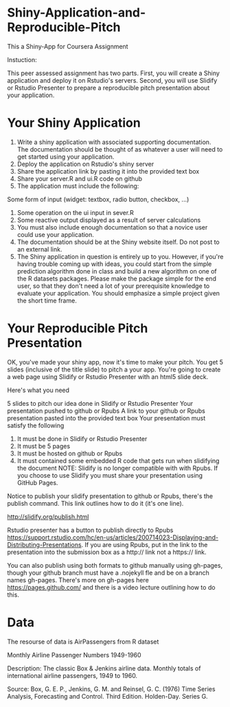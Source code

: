 # Shiny-Application-and-Reproducible-Pitch
This a Shiny-App for Coursera Assignment

Instuction:

This peer assessed assignment has two parts. First, you will create a Shiny application and deploy it on Rstudio's servers. 
Second, you will use Slidify or Rstudio Presenter to prepare a reproducible pitch presentation about your application.

# Your Shiny Application

1. Write a shiny application with associated supporting documentation. The documentation should be thought of as whatever a user will need to get started using your application.
2. Deploy the application on Rstudio's shiny server
3. Share the application link by pasting it into the provided text box
4. Share your server.R and ui.R code on github
5. The application must include the following:

Some form of input (widget: textbox, radio button, checkbox, ...)
1. Some operation on the ui input in sever.R
2. Some reactive output displayed as a result of server calculations
3. You must also include enough documentation so that a novice user could use your application.
4. The documentation should be at the Shiny website itself. Do not post to an external link.
5. The Shiny application in question is entirely up to you. However, if you're having trouble coming up with ideas, you could start from the simple prediction algorithm done in class and build a new algorithm on one of the R datasets packages. Please make the package simple for the end user, so that they don't need a lot of your prerequisite knowledge to evaluate your application. You should emphasize a simple project given the short time frame.

# Your Reproducible Pitch Presentation

OK, you've made your shiny app, now it's time to make your pitch. You get 5 slides 
(inclusive of the title slide) to pitch a your app. You're going to create a web page using
Slidify or Rstudio Presenter with an html5 slide deck.

Here's what you need

5 slides to pitch our idea done in Slidify or Rstudio Presenter
Your presentation pushed to github or Rpubs
A link to your github or Rpubs presentation pasted into the provided text box
Your presentation must satisfy the following

1. It must be done in Slidify or Rstudio Presenter
2. It must be 5 pages
3. It must be hosted on github or Rpubs
4. It must contained some embedded R code that gets run when slidifying the document
NOTE: Slidify is no longer compatible with with Rpubs. If you choose to use Slidify you 
must share your presentation using GitHub Pages.

Notice to publish your slidify presentation to github or Rpubs, there's the publish command. 
This link outlines how to do it (it's one line).

http://slidify.org/publish.html

Rstudio presenter has a button to publish directly to Rpubs 
https://support.rstudio.com/hc/en-us/articles/200714023-Displaying-and-Distributing-Presentations. 
If you are using Rpubs, put in the link to the presentation into the submission box as a http:// link not a https:// link.

You can also publish using both formats to github manually using gh-pages, though your github branch must have a .nojekyll fle 
and be on a branch names gh-pages. There's more on gh-pages here https://pages.github.com/ and there is a video lecture 
outlining how to do this.

# Data

The resourse of data is AirPassengers from R dataset

Monthly Airline Passenger Numbers 1949-1960

Description:
The classic Box & Jenkins airline data. Monthly totals of international airline passengers, 1949 to 1960.

Source:
Box, G. E. P., Jenkins, G. M. and Reinsel, G. C. (1976) Time Series Analysis, Forecasting and Control. 
Third Edition. Holden-Day. Series G.

